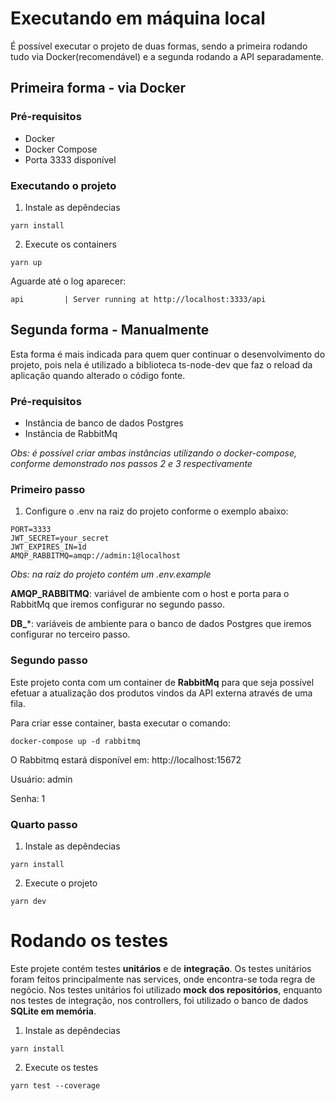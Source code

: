 # Executando em máquina local
É possível executar o projeto de duas formas, sendo a primeira rodando tudo via Docker(recomendável) e a segunda rodando a API separadamente.

## Primeira forma - via Docker
### Pré-requisitos
- Docker
- Docker Compose
- Porta 3333 disponível
### Executando o projeto
1. Instale as depêndecias
```
yarn install
```
2. Execute os containers
```
yarn up
```


Aguarde até o log aparecer:
```
api         | Server running at http://localhost:3333/api
```
## Segunda forma - Manualmente
Esta forma é mais indicada para quem quer continuar o desenvolvimento do projeto, pois nela é utilizado a biblioteca ts-node-dev que faz o reload da aplicação quando alterado o código fonte.
### Pré-requisitos
- Instância de banco de dados Postgres
- Instância de RabbitMq

*Obs: é possível criar ambas instâncias utilizando o docker-compose, conforme demonstrado nos passos 2 e 3 respectivamente*
### Primeiro passo
1. Configure o .env na raiz do projeto conforme o exemplo abaixo:
```
PORT=3333
JWT_SECRET=your_secret
JWT_EXPIRES_IN=1d
AMQP_RABBITMQ=amqp://admin:1@localhost
```
*Obs: na raiz do projeto contém um .env.example*

**AMQP_RABBITMQ**: variável de ambiente com o host e porta para o RabbitMq que iremos configurar no segundo passo.

**DB_***: variáveis de ambiente para o banco de dados Postgres que iremos configurar no terceiro passo.

### Segundo passo
Este projeto conta com um container de **RabbitMq** para que seja possível efetuar a atualização dos produtos vindos da API externa através de uma fila.

Para criar esse container, basta executar o comando:
```
docker-compose up -d rabbitmq
```
O Rabbitmq estará disponível em: http://localhost:15672

Usuário: admin

Senha: 1

### Quarto passo
1. Instale as depêndecias
```
yarn install
```
2. Execute o projeto
```
yarn dev
```
# Rodando os testes
Este projete contém testes **unitários** e de **integração**. Os testes unitários foram feitos principalmente nas services, onde encontra-se toda regra de negócio. Nos testes unitários foi utilizado **mock dos repositórios**, enquanto nos testes de integração, nos controllers, foi utilizado o banco de dados **SQLite em memória**.

1. Instale as depêndecias
```
yarn install
```
2. Execute os testes
```
yarn test --coverage
```